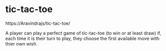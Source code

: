 # tic-tac-toe

https://Aravindrajs/tic-tac-toe/

A player can play a perfect game of tic-tac-toe (to win or at least draw) if, each time it is their turn to play, they choose the first available move with thier own wish.
